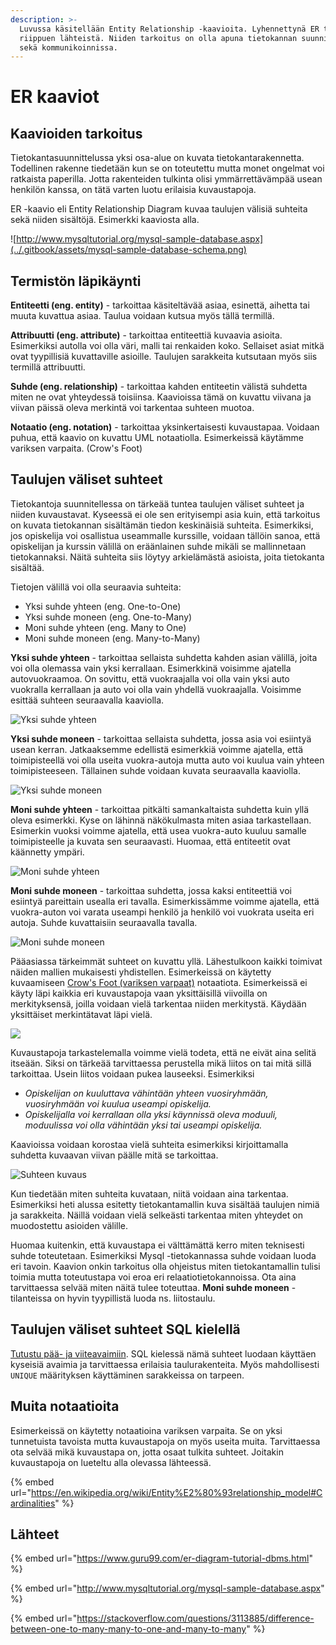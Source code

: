 ```yaml
---
description: >-
  Luvussa käsitellään Entity Relationship -kaavioita. Lyhennettynä ER tai ERD
  riippuen lähteistä. Niiden tarkoitus on olla apuna tietokannan suunnittelussa
  sekä kommunikoinnissa.
---
```


# ER kaaviot

## Kaavioiden tarkoitus

Tietokantasuunnittelussa yksi osa-alue on kuvata tietokantarakennetta. Todellinen rakenne tiedetään kun se on toteutettu mutta monet ongelmat voi ratkaista paperilla. Jotta rakenteiden tulkinta olisi ymmärrettävämpää usean henkilön kanssa, on tätä varten luotu erilaisia kuvaustapoja.

ER -kaavio eli Entity Relationship Diagram kuvaa taulujen välisiä suhteita sekä niiden sisältöjä. Esimerkki kaaviosta alla.

![http://www.mysqltutorial.org/mysql-sample-database.aspx](../.gitbook/assets/mysql-sample-database-schema.png)

## Termistön läpikäynti

**Entiteetti (eng. entity)** - tarkoittaa käsiteltävää asiaa, esinettä, aihetta tai muuta kuvattua asiaa. Taulua voidaan kutsua myös tällä termillä.

**Attribuutti (eng. attribute)** - tarkoittaa entiteettiä kuvaavia asioita. Esimerkiksi autolla voi olla väri, malli tai  renkaiden koko. Sellaiset asiat mitkä ovat tyypillisiä kuvattaville asioille. Taulujen sarakkeita kutsutaan myös siis termillä attribuutti.

**Suhde (eng. relationship)** - tarkoittaa kahden entiteetin välistä suhdetta miten ne ovat yhteydessä toisiinsa. Kaavioissa tämä on kuvattu viivana ja viivan päissä oleva merkintä voi tarkentaa suhteen muotoa.

**Notaatio (eng. notation)** - tarkoittaa yksinkertaisesti kuvaustapaa. Voidaan puhua, että kaavio on kuvattu UML notaatiolla. Esimerkeissä käytämme variksen varpaita. (Crow's Foot)

## Taulujen väliset suhteet

Tietokantoja suunnitellessa on tärkeää tuntea taulujen väliset suhteet ja niiden kuvaustavat. Kyseessä ei ole sen erityisempi asia kuin, että tarkoitus on kuvata tietokannan sisältämän tiedon keskinäisiä suhteita. Esimerkiksi, jos opiskelija voi osallistua useammalle kurssille, voidaan tällöin sanoa, että opiskelijan ja kurssin välillä on eräänlainen suhde mikäli se mallinnetaan tietokannaksi. Näitä suhteita siis löytyy arkielämästä asioista, joita tietokanta sisältää.

Tietojen välillä voi olla seuraavia suhteita:

* Yksi suhde yhteen (eng. One-to-One)
* Yksi suhde moneen (eng. One-to-Many)
* Moni suhde yhteen (eng. Many to One)
* Moni suhde moneen (eng. Many-to-Many)

**Yksi suhde yhteen** - tarkoittaa sellaista suhdetta kahden asian välillä, joita voi olla olemassa vain yksi kerrallaan. Esimerkkinä voisimme ajatella autovuokraamoa. On sovittu, että vuokraajalla voi olla vain yksi auto vuokralla kerrallaan ja auto voi olla vain yhdellä vuokraajalla. Voisimme esittää suhteen seuraavalla kaaviolla.

![Yksi suhde yhteen](../.gitbook/assets/one-to-one-crows.png)

**Yksi suhde moneen** - tarkoittaa sellaista suhdetta, jossa asia voi esiintyä usean kerran. Jatkaaksemme edellistä esimerkkiä voimme ajatella, että toimipisteellä voi olla useita vuokra-autoja mutta auto voi kuulua vain yhteen toimipisteeseen. Tällainen suhde voidaan kuvata seuraavalla kaaviolla.

![Yksi suhde moneen](<../.gitbook/assets/yksi-suhde-moneen (1).png>)

**Moni suhde yhteen** - tarkoittaa pitkälti samankaltaista suhdetta kuin yllä oleva esimerkki. Kyse on lähinnä näkökulmasta miten asiaa tarkastellaan. Esimerkin vuoksi voimme ajatella, että usea vuokra-auto kuuluu samalle toimipisteelle ja kuvata sen seuraavasti. Huomaa, että entiteetit ovat käännetty ympäri.

![Moni suhde yhteen](../.gitbook/assets/moni-suhde-yhteen.png)

**Moni suhde moneen** - tarkoittaa suhdetta, jossa kaksi entiteettiä voi esiintyä pareittain usealla eri tavalla. Esimerkissämme voimme ajatella, että vuokra-auton voi varata useampi henkilö ja henkilö voi vuokrata useita eri autoja. Suhde kuvattaisiin seuraavalla tavalla.

![Moni suhde moneen](../.gitbook/assets/moni-suhde-moneen.png)

Pääasiassa tärkeimmät suhteet on kuvattu yllä. Lähestulkoon kaikki toimivat näiden mallien mukaisesti yhdistellen. Esimerkeissä on käytetty kuvaamiseen [Crow's Foot (variksen varpaat)](http://www2.cs.uregina.ca/\~bernatja/crowsfoot.html) notaatiota. Esimerkeissä ei käyty läpi kaikkia eri kuvaustapoja vaan yksittäisillä viivoilla on merkityksensä, joilla voidaan vielä tarkentaa niiden merkitystä. Käydään yksittäiset merkintätavat läpi vielä.

![](../.gitbook/assets/variksen-varpaat.png)

Kuvaustapoja tarkastelemalla voimme vielä todeta, että ne eivät aina selitä itseään. Siksi on tärkeää tarvittaessa perustella mikä liitos on tai mitä sillä tarkoittaa. Usein liitos voidaan pukea lauseeksi. Esimerkiksi

* _Opiskelijan on kuuluttava vähintään yhteen vuosiryhmään, vuosiryhmään voi kuulua useampi opiskelija._
* _Opiskelijalla voi kerrallaan olla yksi käynnissä oleva moduuli, moduulissa voi olla vähintään yksi tai useampi opiskelija._

Kaavioissa voidaan korostaa vielä suhteita esimerkiksi kirjoittamalla suhdetta kuvaavan viivan päälle mitä se tarkoittaa.

![Suhteen kuvaus](../.gitbook/assets/liitoksen-verbi.png)

Kun tiedetään miten suhteita kuvataan, niitä voidaan aina tarkentaa. Esimerkiksi heti alussa esitetty tietokantamallin kuva sisältää taulujen nimiä ja sarakkeita. Näillä voidaan vielä selkeästi tarkentaa miten yhteydet on muodostettu asioiden välille.

Huomaa kuitenkin, että kuvaustapa ei välttämättä kerro miten teknisesti suhde toteutetaan. Esimerkiksi Mysql -tietokannassa suhde voidaan luoda eri tavoin. Kaavion onkin tarkoitus olla ohjeistus miten tietokantamallin tulisi toimia mutta toteutustapa voi eroa eri relaatiotietokannoissa. Ota aina tarvittaessa selvää miten näitä tulee toteuttaa. **Moni suhde moneen** -tilanteissa on hyvin tyypillistä luoda ns. liitostaulu.

## Taulujen väliset suhteet SQL kielellä

[Tutustu pää- ja viiteavaimiin](paeae-ja-viiteavaimet.md). SQL kielessä nämä suhteet luodaan käyttäen kyseisiä avaimia ja tarvittaessa erilaisia taulurakenteita. Myös mahdollisesti `UNIQUE` määrityksen käyttäminen sarakkeissa on tarpeen.

## Muita notaatioita

Esimerkeissä on käytetty notaatioina variksen varpaita. Se on yksi tunnetuista tavoista mutta kuvaustapoja on myös useita muita. Tarvittaessa ota selvää mikä kuvaustapa on, jotta osaat tulkita suhteet. Joitakin kuvaustapoja on lueteltu alla olevassa lähteessä.

{% embed url="https://en.wikipedia.org/wiki/Entity%E2%80%93relationship_model#Cardinalities" %}

## Lähteet

{% embed url="https://www.guru99.com/er-diagram-tutorial-dbms.html" %}

{% embed url="http://www.mysqltutorial.org/mysql-sample-database.aspx" %}

{% embed url="https://stackoverflow.com/questions/3113885/difference-between-one-to-many-many-to-one-and-many-to-many" %}


